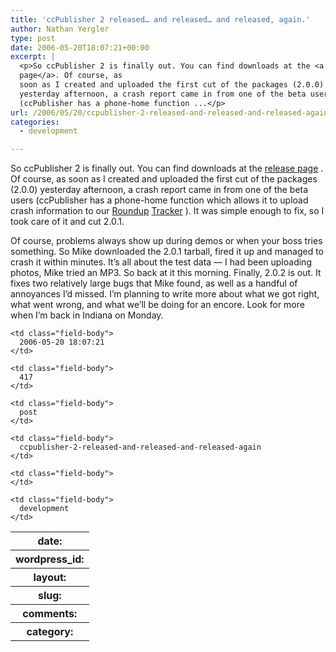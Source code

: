 ```yaml
---
title: 'ccPublisher 2 released… and released… and released, again.'
author: Nathan Yergler
type: post
date: 2006-05-20T18:07:21+00:00
excerpt: |
  <p>So ccPublisher 2 is finally out. You can find downloads at the <a class="reference external" href="http://wiki.creativecommons.org/CcPublisher_2">release
  page</a>. Of course, as
  soon as I created and uploaded the first cut of the packages (2.0.0)
  yesterday afternoon, a crash report came in from one of the beta users
  (ccPublisher has a phone-home function ...</p>
url: /2006/05/20/ccpublisher-2-released-and-released-and-released-again/
categories:
  - development

---
```

So ccPublisher 2 is finally out. You can find downloads at the [release page][1] . Of course, as soon as I created and uploaded the first cut of the packages (2.0.0) yesterday afternoon, a crash report came in from one of the beta users (ccPublisher has a phone-home function which allows it to upload crash information to our [Roundup][2]  [Tracker][3] ). It was simple enough to fix, so I took care of it and cut 2.0.1.

Of course, problems always show up during demos or when your boss tries something. So Mike downloaded the 2.0.1 tarball, fired it up and managed to crash it within minutes. It’s all about the test data — I had been uploading photos, Mike tried an <span class="caps">MP3</span>. So back at it this morning. Finally, 2.0.2 is out. It fixes two relatively large bugs that Mike found, as well as a handful of annoyances I’d missed. I’m planning to write more about what we got right, what went wrong, and what we’ll be doing for an encore. Look for more when I’m back in Indiana on Monday.

<table class="docutils field-list" frame="void" rules="none">
  <col class="field-name" /> <col class="field-body" /> <tr class="field">
    <th class="field-name">
      date:
    </th>

    <td class="field-body">
      2006-05-20 18:07:21
    </td>
  </tr>

  <tr class="field">
    <th class="field-name">
      wordpress_id:
    </th>

    <td class="field-body">
      417
    </td>
  </tr>

  <tr class="field">
    <th class="field-name">
      layout:
    </th>

    <td class="field-body">
      post
    </td>
  </tr>

  <tr class="field">
    <th class="field-name">
      slug:
    </th>

    <td class="field-body">
      ccpublisher-2-released-and-released-and-released-again
    </td>
  </tr>

  <tr class="field">
    <th class="field-name">
      comments:
    </th>

    <td class="field-body">
    </td>
  </tr>

  <tr class="field">
    <th class="field-name">
      category:
    </th>

    <td class="field-body">
      development
    </td>
  </tr>
</table>

 [1]: http://wiki.creativecommons.org/CcPublisher_2
 [2]: http://roundup.sourceforge.net
 [3]: http://roundup.creativecommons.org/ccpublisher